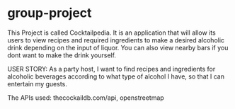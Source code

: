# group-project
This Project is called Cocktailpedia. It is an application that will
allow its users to view recipes and required ingredients to make a desired alcoholic drink depending on the input of liquor. You can also view nearby bars if you dont want to make the drink yourself. 

USER STORY: As a party host, I want to find recipes and ingredients
for alcoholic beverages according to what type of alcohol I have, so that I can entertain my guests.

The APIs used: thecockaildb.com/api, openstreetmap